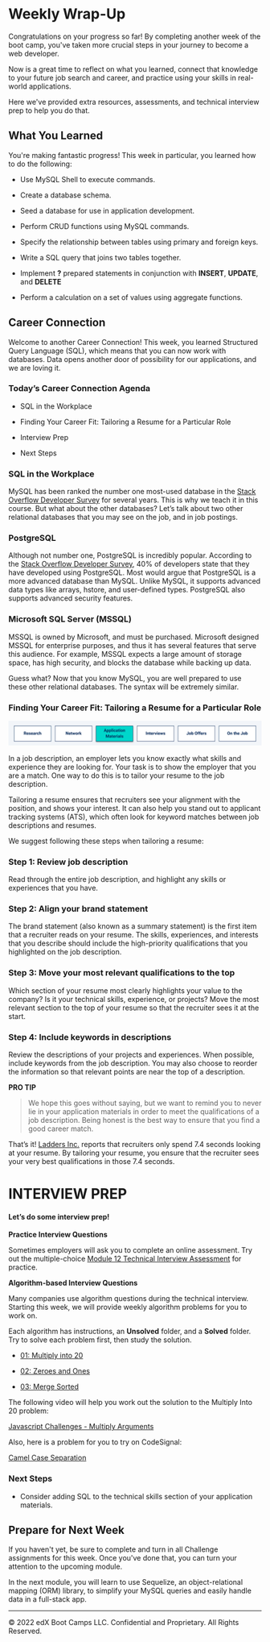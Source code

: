 # Weekly Wrap-Up
Congratulations on your progress so far! By completing another week of the boot camp, you've taken more crucial steps in your journey to become a web developer.

Now is a great time to reflect on what you learned, connect that knowledge to your future job search and career, and practice using your skills in real-world applications.

Here we've provided extra resources, assessments, and technical interview prep to help you do that.

## What You Learned
You're making fantastic progress! This week in particular, you learned how to do the following:

* Use MySQL Shell to execute commands.

* Create a database schema.

* Seed a database for use in application development.

* Perform CRUD functions using MySQL commands.

* Specify the relationship between tables using primary and foreign keys.

* Write a SQL query that joins two tables together.

* Implement **?** prepared statements in conjunction with **INSERT**, **UPDATE**, and **DELETE**

* Perform a calculation on a set of values using aggregate functions.

## Career Connection
Welcome to another Career Connection! This week, you learned Structured Query Language (SQL), which means that you can now work with databases. Data opens another door of possibility for our applications, and we are loving it.

### Today’s Career Connection Agenda
* SQL in the Workplace

* Finding Your Career Fit: Tailoring a Resume for a Particular Role

* Interview Prep

* Next Steps

### SQL in the Workplace
MySQL has been ranked the number one most-used database in the [Stack Overflow Developer Survey](https://insights.stackoverflow.com/survey/2021#section-most-popular-technologies-databases) for several years. This is why we teach it in this course. But what about the other databases? Let’s talk about two other relational databases that you may see on the job, and in job postings.

### PostgreSQL
Although not number one, PostgreSQL is incredibly popular. According to the [Stack Overflow Developer Survey](https://insights.stackoverflow.com/survey/2021#section-most-popular-technologies-databases), 40% of developers state that they have developed using PostgreSQL. Most would argue that PostgreSQL is a more advanced database than MySQL. Unlike MySQL, it supports advanced data types like arrays, hstore, and user-defined types. PostgreSQL also supports advanced security features.

### Microsoft SQL Server (MSSQL)
MSSQL is owned by Microsoft, and must be purchased. Microsoft designed MSSQL for enterprise purposes, and thus it has several features that serve this audience. For example, MSSQL expects a large amount of storage space, has high security, and blocks the database while backing up data.

Guess what? Now that you know MySQL, you are well prepared to use these other relational databases. The syntax will be extremely similar.

### Finding Your Career Fit: Tailoring a Resume for a Particular Role

![](../../../images/coding-career-application-materials.png)

In a job description, an employer lets you know exactly what skills and experience they are looking for. Your task is to show the employer that you are a match. One way to do this is to tailor your resume to the job description.

Tailoring a resume ensures that recruiters see your alignment with the position, and shows your interest. It can also help you stand out to applicant tracking systems (ATS), which often look for keyword matches between job descriptions and resumes.

We suggest following these steps when tailoring a resume:

### Step 1: Review job description
Read through the entire job description, and highlight any skills or experiences that you have.

### Step 2: Align your brand statement
The brand statement (also known as a summary statement) is the first item that a recruiter reads on your resume. The skills, experiences, and interests that you describe should include the high-priority qualifications that you highlighted on the job description.

### Step 3: Move your most relevant qualifications to the top
Which section of your resume most clearly highlights your value to the company? Is it your technical skills, experience, or projects? Move the most relevant section to the top of your resume so that the recruiter sees it at the start.

### Step 4: Include keywords in descriptions
Review the descriptions of your projects and experiences. When possible, include keywords from the job description. You may also choose to reorder the information so that relevant points are near the top of a description.

**PRO TIP**
> We hope this goes without saying, but we want to remind you to never lie in your application materials in order to meet the qualifications of a job description. Being honest is the best way to ensure that you find a good career match.

That’s it!
[Ladders Inc.](https://www.theladders.com/static/images/basicSite/pdfs/TheLadders-EyeTracking-StudyC2.pdf) reports that recruiters only spend 7.4 seconds looking at your resume. By tailoring your resume, you ensure that the recruiter sees your very best qualifications in those 7.4 seconds.

# INTERVIEW PREP
#### Let’s do some interview prep!

**Practice Interview Questions**

Sometimes employers will ask you to complete an online assessment. Try out the multiple-choice [Module 12 Technical Interview Assessment](https://forms.gle/iURNKwybewENCnS76) for practice.

**Algorithm-based Interview Questions**

Many companies use algorithm questions during the technical interview. Starting this week, we will provide weekly algorithm problems for you to work on.

Each algorithm has instructions, an **Unsolved** folder, and a **Solved** folder. Try to solve each problem first, then study the solution.

* [01: Multiply into 20](https://static.fullstack-bootcamp.com/algorithms/12-SQL/01-multiply-into-20.zip)

* [02: Zeroes and Ones](https://static.fullstack-bootcamp.com/algorithms/12-SQL/02-zeroes-and-ones.zip)

* [03: Merge Sorted](https://static.fullstack-bootcamp.com/algorithms/12-SQL/03-merge-sorted.zip)

The following video will help you work out the solution to the Multiply Into 20 problem:

[Javascript Challenges - Multiply Arguments](https://www.youtube.com/watch?v=DXiibb0l5S4)

Also, here is a problem for you to try on CodeSignal:

[Camel Case Separation](https://app.codesignal.com/public-test/Az2qBBpbLLktvi6MR/6KJ2ebjXrCiSPo)

### Next Steps
* Consider adding SQL to the technical skills section of your application materials.
  
## Prepare for Next Week
If you haven't yet, be sure to complete and turn in all Challenge assignments for this week. Once you've done that, you can turn your attention to the upcoming module.

In the next module, you will learn to use Sequelize, an object-relational mapping (ORM) library, to simplify your MySQL queries and easily handle data in a full-stack app.

---
© 2022 edX Boot Camps LLC. Confidential and Proprietary. All Rights Reserved.
